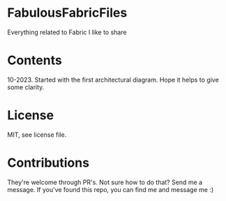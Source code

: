 # FabulousFabricFiles
 Everything related to Fabric I like to share

# Contents
10-2023. Started with the first architectural diagram. Hope it helps to give some clarity.

# License
MIT, see license file.

# Contributions
They're welcome through PR's. Not sure how to do that? Send me a message. If you've found this repo, you can find me and message me :)
